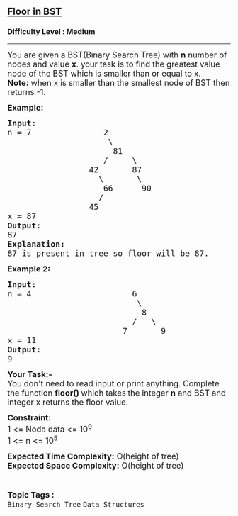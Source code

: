 <h2><a href="https://practice.geeksforgeeks.org/problems/floor-in-bst/1">Floor in BST</a></h2><h3>Difficulty Level : Medium</h3><hr><div class="problems_problem_content__Xm_eO"><p><span style="font-size: 18px;">You are given a BST(Binary Search Tree) with <strong>n</strong>&nbsp;number of nodes and value <strong>x</strong>. your task is to find the greatest value node of the BST which is smaller than or equal to x.<br><strong>Note:</strong> when x is smaller than the smallest node of BST then returns -1.</span></p>
<p><strong><span style="font-size: 18px;">Example:</span></strong></p>
<pre><strong><span style="font-size: 18px;">Input:</span></strong><span style="font-size: 18px;">
n = 7               2
                     \
                      81
                    /     \
                 42       87
                   \       \
                    66      90
                   /
                 45
x = 87
<strong>Output:</strong>
87
<strong>Explanation:</strong>
87 is present in tree so floor will be 87.</span>
</pre>
<p><strong><span style="font-size: 18px;">Example 2:</span></strong></p>
<pre><span style="font-size: 18px;"><strong>Input:</strong>
n = 4                     6
                           \
                            8
                          /   \
                        7       9
x = 11
<strong>Output:</strong>
9</span>
</pre>
<p><strong><span style="font-size: 18px;">Your Task:-</span></strong><br><span style="font-size: 18px;">You don't need to read input or print anything. Complete the function <strong>floor() </strong>which takes<strong>&nbsp;</strong>the integer&nbsp;<strong>n</strong>&nbsp;and BST&nbsp;and integer x returns the floor&nbsp;value.</span></p>
<p><strong><span style="font-size: 18px;">Constraint:</span></strong><br><span style="font-size: 18px;">1 &lt;= Noda data &lt;= 10<sup>9</sup><br>1 &lt;= n &lt;= 10<sup>5</sup></span></p>
<p><span style="font-size: 18px;"><strong>Expected Time Complexity:</strong> O(height of tree)<br><strong>Expected Space Complexity:</strong>&nbsp;</span><span style="font-size: 18px;">O(height of tree)</span></p></div><br><p><span style=font-size:18px><strong>Topic Tags : </strong><br><code>Binary Search Tree</code>&nbsp;<code>Data Structures</code>&nbsp;